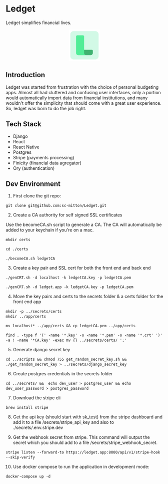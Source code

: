 # Ledget

Ledget simplifies financial lives.


<div style="text-align:center">
  <img src="media/logoIcon.png" alt="Logo" width="100" height="100">
</div>

## Introduction

Ledget was started from frustration with the choice of personal budgeting apps. Almost all had cluttered and confusing user interfaces, only a portion would automatically import data from financial institutions, and many wouldn't offer the simplicity that should come with a great user experience. So, ledget was born to do the job right.

## Tech Stack
- Django
- React
- React Native
- Postgres
- Stripe (payments processing)
- Finicity (financial data agregator)
- Ory (authentication)

## Dev Environment

1. First clone the git repo:

```
git clone git@github.com:sc-mitton/Ledget.git
```


2. Create a CA authority for self signed SSL certificates

Use the becomeCA.sh script to generate a CA. The CA will automatically be added to your keychain if you're on a mac.

```
mkdir certs
```


```
cd ./certs
```


```
./becomeCA.sh ledgetCA
```


3. Create a key pair and SSL cert for both the front end and back end

```
./genCRT.sh -d localhost -k ledgetCA.key -p ledgetCA.pem
```


```
./genCRT.sh -d ledget.app -k ledgetCA.key -p ledgetCA.pem
```


4. Move the key pairs and certs to the secrets folder & a certs folder for the front end app

```
mkdir -p ../secrets/certs
mkdir ../app/certs
```

```
mv localhost* ../app/certs && cp ledgetCA.pem ../app/certs
```

```
find . -type f '(' -name '*.key' -o -name '*.pem' -o -name '*.crt' ')'  -a ! -name '*CA.key' -exec mv {} ../secrets/certs/ ';'
```


5. Generate django secret key

```
cd ../scripts && chmod 755 get_random_secret_key.sh && ./get_random_secret_key > ../secrets/django_secret_key
```


6. Create postgres credentials in the secrets folder

```
cd ../secrets/ &&  echo dev_user > postgres_user && echo dev_user_password > postgres_password
```


7. Download the stripe cli

```
brew install stripe
```


8. Get the api key (should start with sk_test) from the stripe dashboard and add it to a file /secrets/stripe_api_key and also to ./secrets/.env.stripe.dev

9. Get the webhook secret from stripe. This command will output the secret which you should add to a file /secrets/stripe_webhook_secret.

```
stripe listen --forward-to https://ledget.app:8000/api/v1/stripe-hook --skip-verify
```


10. Use docker compose to run the application in development mode:

```
docker-compose up -d
```


